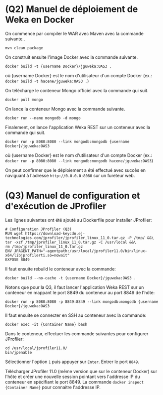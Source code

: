 
# (Q2) Manuel de déploiement de Weka en Docker

On commence par compiler le WAR avec Maven avec la commande suivante..

```mvn clean package```

On construit ensuite l'image Docker avec la commande suivante.

```docker build -t {username Docker}/jguweka:OAS3 .```

où {username Docker} est le nom d'utilisateur d'un compte Docker (ex.: `docker build -t hacene/jguweka:OAS3 .`)

On télécharge le conteneur Mongo officiel avec la commande qui suit.

```docker pull mongo```

On lance la conteneur Mongo avec la commande suivante.

```docker run --name mongodb -d mongo```

Finalement, on lance l'application Weka REST sur un conteneur avec la commande qui suit.

```docker run -p 8080:8080 --link mongodb:mongodb {username Docker}/jguweka:OAS3```

où {username Docker} est le nom d'utilisateur d'un compte Docker (ex.: `docker run -p 8080:8080 --link mongodb:mongodb hacene/jguweka:OAS3`)

On peut confirmer que le déploiement a été effectué avec succès en naviguant à l'adresse `http://0.0.0.0:8080` sur un fureteur web.

# (Q3) Manuel de configuration et d'exécution de JProfiler

Les lignes suivantes ont été ajouté au Dockerfile pour installer JProfiler:

```
# Configuration JProfiler (Q3)
RUN wget https://download-keycdn.ej-technologies.com/jprofiler/jprofiler_linux_11_0.tar.gz -P /tmp/ &&\
tar -xzf /tmp/jprofiler_linux_11_0.tar.gz -C /usr/local &&\
rm /tmp/jprofiler_linux_11_0.tar.gz
ENV JPAGENT_PATH="-agentpath:/usr/local/jprofiler11.0/bin/linux-x64/libjprofilerti.so=nowait"
EXPOSE 8849
```

Il faut ensuite rebuild le conteneur avec la commande:

`docker build --no-cache -t {username Docker}/jguweka:OAS3 .`

Notons que pour la Q3, il faut lancer l'application Weka REST sur un conteneur en mappant le port 8849 du conteneur au port 8849 de l'hôte:

```docker run -p 8080:8080 -p 8849:8849 --link mongodb:mongodb {username Docker}/jguweka:OAS3```

Il faut ensuite se connecter en SSH au conteneur avec la commande:

`docker exec -it {Container Name} bash`

Dans le conteneur, effectuer les commande suivantes pour configurer JProfiler:

```
cd /usr/local/jprofiler11.0/
bin/jpenable
```

Sélectionner l'option `1` puis appuyer sur `Enter`. Entrer le port `8849`.

Télécharger JProfiler 11.0 (même version que sur le conteneur Docker) sur l'hôte et créer une nouvelle session pointant vers l'addresse IP du conteneur en spécifiant le port 8849. La commande `docker inspect {Container Name}` pour connaitre l'addresse IP.




